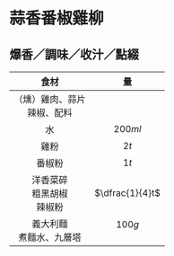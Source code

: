 <style>
.markdown-section h1 {
    background-image: url(./notes/recipes/義大利麵/img/蒜香番椒雞柳.jpg);
}

.markdown-section h1::after {
    content: "Toscanini";
}
</style>

# 蒜香番椒雞柳

## 爆香／調味／收汁／點綴

|                食材                |         量         |
| :--------------------------------: | :----------------: |
|  （燻）雞肉、蒜片<br />辣椒、配料  |                    |
|                 水                 |      $200ml$       |
|                雞粉                |        $2t$        |
|               番椒粉               |        $1t$        |
| 洋香菜碎<br />粗黑胡椒<br />辣椒粉 |  $\dfrac{1}{4}t$   |
|    義大利麵<br />煮麵水、九層塔    | $100g$<br />&nbsp; |
